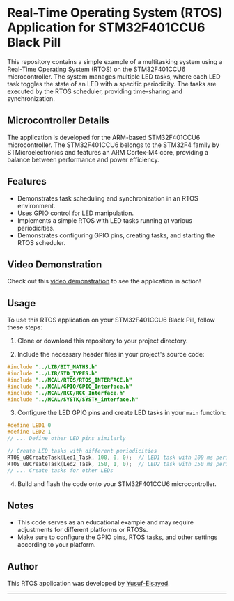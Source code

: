 # Real-Time Operating System (RTOS) Application for STM32F401CCU6 Black Pill

This repository contains a simple example of a multitasking system using a Real-Time Operating System (RTOS) on the STM32F401CCU6 microcontroller. The system manages multiple LED tasks, where each LED task toggles the state of an LED with a specific periodicity. The tasks are executed by the RTOS scheduler, providing time-sharing and synchronization.

## Microcontroller Details

The application is developed for the ARM-based STM32F401CCU6 microcontroller. The STM32F401CCU6 belongs to the STM32F4 family by STMicroelectronics and features an ARM Cortex-M4 core, providing a balance between performance and power efficiency.

## Features

- Demonstrates task scheduling and synchronization in an RTOS environment.
- Uses GPIO control for LED manipulation.
- Implements a simple RTOS with LED tasks running at various periodicities.
- Demonstrates configuring GPIO pins, creating tasks, and starting the RTOS scheduler.
## Video Demonstration

Check out this [video demonstration](https://github.com/Yusuf-Elsayed/ARM_Drivers/blob/main/Drivers_Full/src/APP/Rtos%20App.mp4) to see the application in action!

## Usage

To use this RTOS application on your STM32F401CCU6 Black Pill, follow these steps:

1. Clone or download this repository to your project directory.

2. Include the necessary header files in your project's source code:

```c
#include "../LIB/BIT_MATHS.h"
#include "../LIB/STD_TYPES.h"
#include "../MCAL/RTOS/RTOS_INTERFACE.h"
#include "../MCAL/GPIO/GPIO_Interface.h"
#include "../MCAL/RCC/RCC_Interface.h"
#include "../MCAL/SYSTK/SYSTK_interface.h"
```

3. Configure the LED GPIO pins and create LED tasks in your `main` function:

```c
#define LED1 0
#define LED2 1
// ... Define other LED pins similarly

// Create LED tasks with different periodicities
RTOS_u8CreateTask(Led1_Task, 100, 0, 0);  // LED1 task with 100 ms periodicity
RTOS_u8CreateTask(Led2_Task, 150, 1, 0);  // LED2 task with 150 ms periodicity
// ... Create tasks for other LEDs
```

4. Build and flash the code onto your STM32F401CCU6 microcontroller.

## Notes

- This code serves as an educational example and may require adjustments for different platforms or RTOSs.
- Make sure to configure the GPIO pins, RTOS tasks, and other settings according to your platform.

## Author

This RTOS application was developed by [Yusuf-Elsayed](https://github.com/Yusuf-Elsayed).

---
